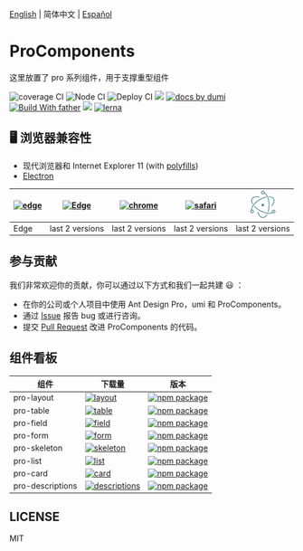 [English](./README.en-US.md) | 简体中文 | [Español](./README.es-PR.md)

# ProComponents

这里放置了 pro 系列组件，用于支撑重型组件

![coverage CI](https://github.com/ant-design/pro-components/workflows/coverage%20CI/badge.svg) ![Node CI](https://github.com/ant-design/pro-components/workflows/Node%20CI/badge.svg) ![Deploy CI](https://github.com/ant-design/pro-components/workflows/Deploy%20CI/badge.svg) [![](https://codecov.io/gh/ant-design/pro-components/branch/master/graph/badge.svg)](https://codecov.io/gh/ant-design/pro-components) [![ docs by dumi](https://img.shields.io/badge/docs%20by-dumi-blue)](https://d.umijs.org/) [![Build With father](https://img.shields.io/badge/build%20with-father-028fe4.svg)](https://github.com/umijs/father/) [![](https://badgen.net/badge/icon/Ant%20Design?icon=https://gw.alipayobjects.com/zos/antfincdn/Pp4WPgVDB3/KDpgvguMpGfqaHPjicRK.svg&label)](https://ant.design) [![lerna](https://img.shields.io/badge/maintained%20with-lerna-cc00ff.svg)](https://lerna.js.org/)

## 🖥 浏览器兼容性

- 现代浏览器和 Internet Explorer 11 (with [polyfills](https://stackoverflow.com/questions/57020976/polyfills-in-2019-for-ie11))
- [Electron](https://www.electronjs.org/)

| [![edge](https://raw.githubusercontent.com/alrra/browser-logos/master/src/edge/edge_48x48.png)](http://godban.github.io/browsers-support-badges/) | [![Edge](https://raw.githubusercontent.com/alrra/browser-logos/master/src/firefox/firefox_48x48.png)](http://godban.github.io/browsers-support-badges/) | [![chrome](https://raw.githubusercontent.com/alrra/browser-logos/master/src/chrome/chrome_48x48.png)](http://godban.github.io/browsers-support-badges/) | [![safari](https://raw.githubusercontent.com/alrra/browser-logos/master/src/safari/safari_48x48.png)](http://godban.github.io/browsers-support-badges/) | [![electron_48x48](https://raw.githubusercontent.com/alrra/browser-logos/master/src/electron/electron_48x48.png)](http://godban.github.io/browsers-support-badges/) |
| --- | --- | --- | --- | --- |
| Edge | last 2 versions | last 2 versions | last 2 versions | last 2 versions |

## 参与贡献

我们非常欢迎你的贡献，你可以通过以下方式和我们一起共建 😃 ：

- 在你的公司或个人项目中使用 Ant Design Pro，umi 和 ProComponents。
- 通过 [Issue](https://github.com/ant-design/pro-components/issues) 报告 bug 或进行咨询。
- 提交 [Pull Request](https://github.com/ant-design/pro-components/pulls) 改进 ProComponents 的代码。

## 组件看板

| 组件 | 下载量 | 版本 |
| --- | --- | --- |
| pro-layout | [![layout](https://img.shields.io/npm/dw/@bicitech-design/pro-layout.svg)](https://www.npmjs.com/package/@bicitech-design/pro-layout) | [![npm package](https://img.shields.io/npm/v/@bicitech-design/pro-layout.svg?style=flat-square?style=flat-square)](https://www.npmjs.com/package/@bicitech-design/pro-layout) |
| pro-table | [![table](https://img.shields.io/npm/dw/@bicitech-design/pro-table.svg)](https://www.npmjs.com/package/@bicitech-design/pro-table) | [![npm package](https://img.shields.io/npm/v/@bicitech-design/pro-table.svg?style=flat-square?style=flat-square)](https://www.npmjs.com/package/@bicitech-design/pro-table) |
| pro-field | [![field](https://img.shields.io/npm/dw/@bicitech-design/pro-field.svg)](https://www.npmjs.com/package/@bicitech-design/pro-field) | [![npm package](https://img.shields.io/npm/v/@bicitech-design/pro-field.svg?style=flat-square?style=flat-square)](https://www.npmjs.com/package/@bicitech-design/pro-field) |
| pro-form | [![form](https://img.shields.io/npm/dw/@bicitech-design/pro-form.svg)](https://www.npmjs.com/package/@bicitech-design/pro-form) | [![npm package](https://img.shields.io/npm/v/@bicitech-design/pro-form.svg?style=flat-square?style=flat-square)](https://www.npmjs.com/package/@bicitech-design/pro-form) |
| pro-skeleton | [![skeleton](https://img.shields.io/npm/dw/@bicitech-design/pro-skeleton.svg)](https://www.npmjs.com/package/@bicitech-design/pro-skeleton) | [![npm package](https://img.shields.io/npm/v/@bicitech-design/pro-skeleton.svg?style=flat-square?style=flat-square)](https://www.npmjs.com/package/@bicitech-design/pro-skeleton) |
| pro-list | [![list](https://img.shields.io/npm/dw/@bicitech-design/pro-list.svg)](https://www.npmjs.com/package/@bicitech-design/pro-list) | [![npm package](https://img.shields.io/npm/v/@bicitech-design/pro-list.svg?style=flat-square?style=flat-square)](https://www.npmjs.com/package/@bicitech-design/pro-list) |
| pro-card | [![card](https://img.shields.io/npm/dw/@bicitech-design/pro-card.svg)](https://www.npmjs.com/package/@bicitech-design/pro-card) | [![npm package](https://img.shields.io/npm/v/@bicitech-design/pro-card.svg?style=flat-square?style=flat-square)](https://www.npmjs.com/package/@bicitech-design/pro-card) |
| pro-descriptions | [![descriptions](https://img.shields.io/npm/dw/@bicitech-design/pro-card.svg)](https://www.npmjs.com/package/@bicitech-design/pro-descriptions) | [![npm package](https://img.shields.io/npm/v/@bicitech-design/pro-descriptions.svg?style=flat-square?style=flat-square)](https://www.npmjs.com/package/@bicitech-design/pro-descriptions) |

## LICENSE

MIT
